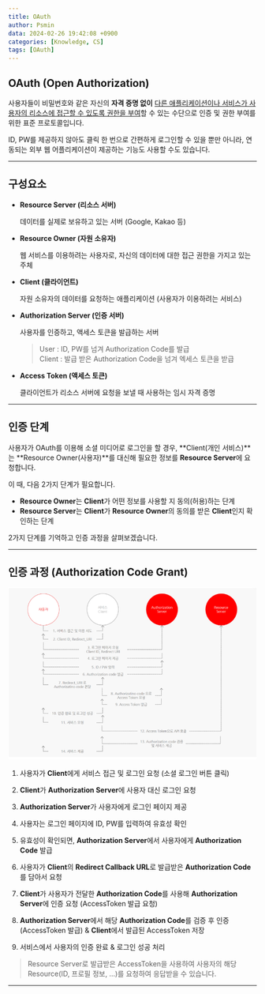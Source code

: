 ```yaml
---
title: OAuth
author: Psmin
data: 2024-02-26 19:42:08 +0900
categories: [Knowledge, CS]
tags: [OAuth]
---
```


## OAuth (Open Authorization)

사용자들이 비밀번호와 같은 자신의 **자격 증명 없이** <u>다른 애플리케이션이나 서비스가 사용자의 리소스에 접근할 수 있도록 권한을 부여</u>할 수 있는 수단으로 인증 및 권한 부여를 위한 표준 프로토콜입니다.

ID, PW를 제공하지 않아도 클릭 한 번으로 간편하게 로그인할 수 있을 뿐만 아니라, 연동되는 외부 웹 어플리케이션이 제공하는 기능도 사용할 수도 있습니다.

---

## 구성요소

- **Resource Server (리소스 서버)**

  데이터를 실제로 보유하고 있는 서버 (Google, Kakao 등)

- **Resource Owner (자원 소유자)**

  웹 서비스를 이용하려는 사용자로, 자신의 데이터에 대한 접근 권한을 가지고 있는 주체

- **Client (클라이언트)**

  자원 소유자의 데이터를 요청하는 애플리케이션 (사용자가 이용하려는 서비스)

- **Authorization Server (인증 서버)**

  사용자를 인증하고, 액세스 토큰을 발급하는 서버

  > User : ID, PW를 넘겨 Authorization Code를 발급  
  > Client : 발급 받은 Authorization Code을 넘겨 엑세스 토큰을 받급

- **Access Token (액세스 토큰)**

  클라이언트가 리소스 서버에 요청을 보낼 때 사용하는 임시 자격 증명

---

## 인증 단계

사용자가 OAuth를 이용해 소셜 미디어로 로그인을 할 경우,
**Client(개인 서비스)**는 **Resource Owner(사용자)**를 대신해 필요한 정보를 **Resource Server**에 요청합니다.

이 때, 다음 2가지 단계가 필요합니다.

- **Resource Owner**는 **Client**가 어떤 정보를 사용할 지 동의(허용)하는 단계
- **Resource Server**는 **Client**가 **Resource Owner**의 동의를 받은 **Client**인지 확인하는 단계

2가지 단계를 기억하고 인증 과정을 살펴보겠습니다.

---

## 인증 과정 (Authorization Code Grant)

![oauth](/assets/img/oauth.png)

1. 사용자가 **Client**에게 서비스 접근 및 로그인 요청 (소셜 로그인 버튼 클릭)

2. **Client**가 **Authorization Server**에 사용자 대신 로그인 요청

3. **Authorization Server**가 사용자에게 로그인 페이지 제공

4. 사용자는 로그인 페이지에 ID, PW를 입력하여 유효성 확인

5. 유효성이 확인되면, **Authorization Server**에서 사용자에게 **Authorization Code** 발급

6. 사용자가 **Client**의 **Redirect Callback URL**로 발급받은 **Authorization Code**를 담아서 요청

7. **Client**가 사용자가 전달한 **Authorization Code**를 사용해 **Authorization Server**에 인증 요청 (AccessToken 발급 요청)

8. **Authorization Server**에서 해당 **Authorization Code**를 검증 후 인증 (AccessToken 발급) & **Client**에서 발급된 AccessToken 저장

9. 서비스에서 사용자의 인증 완료 & 로그인 성공 처리

> Resource Server로 발급받은 AccessToken을 사용하여 사용자의 해당 Resource(ID, 프로필 정보, ...)를 요청하여 응답받을 수 있습니다.

---
